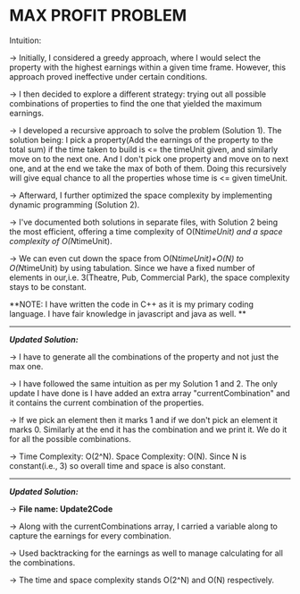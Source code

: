 # MAX PROFIT PROBLEM


Intuition: 


-> Initially, I considered a greedy approach, where I would select the property with the highest earnings within a given time frame. However, this approach proved ineffective under certain conditions.

-> I then decided to explore a different strategy: trying out all possible combinations of properties to find the one that yielded the maximum earnings.

-> I developed a recursive approach to solve the problem (Solution 1). The solution being: I pick a property(Add the earnings of the property to the total sum) if the time taken to build is <= the timeUnit given, and similarly move on to the next one. And I don't pick one property and move on to next one, and at the end we take the max of both of them. Doing this recursively will give equal chance to all the properties whose time is <= given timeUnit. 

-> Afterward, I further optimized the space complexity by implementing dynamic programming (Solution 2).

-> I've documented both solutions in separate files, with Solution 2 being the most efficient, offering a time complexity of O(N*timeUnit) and a space complexity of O(N*timeUnit).

-> We can even cut down the space from O(N*timeUnit)+O(N) to O(N*timeUnit) by using tabulation. Since we have a fixed number of elements in our,i.e. 3(Theatre, Pub, Commercial Park), the space complexity stays to be constant.


**NOTE: I have written the code in C++ as it is my primary coding language. I have fair knowledge in javascript and java as well. **


-------------------------------------------------------------------------------------------------------------------------------------------------------------------------------------------------------



_**Updated Solution:**_

-> I have to generate all the combinations of the property and not just the max one.

-> I have followed the same intuition as per my Solution 1 and 2. The only update I have done is I have added an extra array "currentCombination" and it contains the current combination of the properties. 

-> If we pick an element then it marks 1 and if we don't pick an element it marks 0. Similarly at the end it has the combination and we print it. We do it for all the possible combinations.

-> Time Complexity: O(2^N). Space Complexity: O(N). Since N is constant(i.e., 3) so overall time and space is also constant.


----------------------------------------------------------------------------------------------------------------------------------------------------------------------------------------------------------
_**Updated Solution:**_

-> **File name: Update2Code**

-> Along with the currentCombinations array, I carried a variable along to capture the earnings for every combination. 

-> Used backtracking for the earnings as well to manage calculating for all the combinations.

-> The time and space complexity stands O(2^N) and O(N) respectively.
